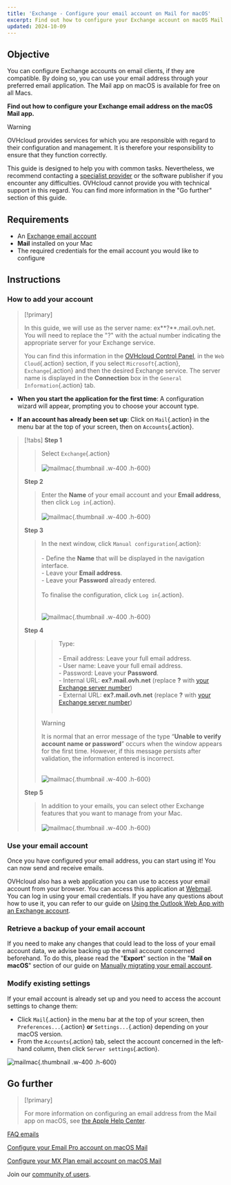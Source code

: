 ```yaml
---
title: 'Exchange - Configure your email account on Mail for macOS'
excerpt: Find out how to configure your Exchange account on macOS Mail
updated: 2024-10-09
---
```


<style>
.w-400 {
max-width:400px !important;
}
.h-600 {
max-height:600px !important;
}
</style>

## Objective

You can configure Exchange accounts on email clients, if they are compatible. By doing so, you can use your email address through your preferred email application. The Mail app on macOS is available for free on all Macs.

**Find out how to configure your Exchange email address on the macOS Mail app.**

> [!warning]
>
> OVHcloud provides services for which you are responsible with regard to their configuration and management. It is therefore your responsibility to ensure that they function correctly.
> 
> This guide is designed to help you with common tasks. Nevertheless, we recommend contacting a [specialist provider](/links/partner) or the software publisher if you encounter any difficulties. OVHcloud cannot provide you with technical support in this regard. You can find more information in the "Go further" section of this guide.
>

## Requirements

- An [Exchange email account](/links/web/emails-hosted-exchange)
- **Mail** installed on your Mac
-  The required credentials for the email account you would like to configure
 
## Instructions

### How to add your account <a name="addaccount"></a>

> [!primary]
>
> In this guide, we will use as the server name: ex**?**.mail.ovh.net. You will need to replace the "?" with the actual number indicating the appropriate server for your Exchange service.
> 
> You can find this information in the [OVHcloud Control Panel](/links/manager), in the `Web Cloud`{.action} section, if you select `Microsoft`{.action}, `Exchange`{.action} and then the desired Exchange service. The server name is displayed in the **Connection** box in the `General Information`{.action} tab.
>

- **When you start the application for the first time**: A configuration wizard will appear, prompting you to choose your account type.

- **If an account has already been set up**: Click on `Mail`{.action} in the menu bar at the top of your screen, then on `Accounts`{.action}.

> [!tabs]
> **Step 1**
>> Select `Exchange`{.action}<br><br>
>>![mailmac](images/mail-mac-exchange01.png){.thumbnail .w-400 .h-600}
>>
> **Step 2**
>> Enter the **Name** of your email account and your **Email address**, then click `Log in`{.action}. <br><br>
>>![mailmac](images/mail-mac-exchange02.png){.thumbnail .w-400 .h-600}
>>
> **Step 3**
>> In the next window, click `Manual configuration`{.action}: <br><br>- Define the **Name** that will be displayed in the navigation interface. <br>- Leave your **Email address**.<br>- Leave your **Password** already entered. <br><br>To finalise the configuration, click `Log in`{.action}. <br><br><br>
>>![mailmac](images/mail-mac-exchange03.png){.thumbnail .w-400 .h-600}
>>
> **Step 4**
>>> Type: <br><br>- Email address: Leave your full email address.<br>- User name: Leave your full email address. <br>- Password: Leave your **Password**.<br> - Internal URL: **ex?.mail.ovh.net** (replace **?** with [your Exchange server number](#addaccount))<br>- External URL: **ex?.mail.ovh.net** (replace **?** with [your Exchange server number](#addaccount))<br><br>
>>
>> > [!warning]
>>>
>>> It is normal that an error message of the type “**Unable to verify account name or password**” occurs when the window appears for the first time. However, if this message persists after validation, the information entered is incorrect.<br><br>
>>
>>![mailmac](images/mail-mac-exchange04.png){.thumbnail .w-400 .h-600}
>>
> **Step 5**
>> In addition to your emails, you can select other Exchange features that you want to manage from your Mac. <br><br>![mailmac](images/mail-mac-exchange05.png){.thumbnail .w-400 .h-600}

### Use your email account

Once you have configured your email address, you can start using it! You can now send and receive emails.

OVHcloud also has a web application you can use to access your email account from your browser. You can access this application at [Webmail](/links/web/email). You can log in using your email credentials. If you have any questions about how to use it, you can refer to our guide on [Using the Outlook Web App with an Exchange account](/pages/web_cloud/email_and_collaborative_solutions/using_the_outlook_web_app_webmail/email_owa).

### Retrieve a backup of your email account

If you need to make any changes that could lead to the loss of your email account data, we advise backing up the email account concerned beforehand. To do this, please read the "**Export**" section in the "**Mail on macOS**" section of our guide on [Manually migrating your email account](/pages/web_cloud/email_and_collaborative_solutions/migrating/manual_email_migration#exporting).

### Modify existing settings

If your email account is already set up and you need to access the account settings to change them:

- Click `Mail`{.action} in the menu bar at the top of your screen, then `Preferences...`{.action} **or** `Settings...`{.action} depending on your macOS version.
- From the `Accounts`{.action} tab, select the account concerned in the left-hand column, then click `Server settings`{.action}.

![mailmac](images/mail-mac-exchange06.png){.thumbnail .w-400 .h-600}

## Go further

> [!primary]
>
> For more information on configuring an email address from the Mail app on macOS, see [the Apple Help Center](https://support.apple.com/en-gb/guide/mail/mail35803/mac).

[FAQ emails](/pages/web_cloud/email_and_collaborative_solutions/mx_plan/faq-emails)

[Configure your Email Pro account on macOS Mail](/pages/web_cloud/email_and_collaborative_solutions/email_pro/how_to_configure_mail_macos)

[Configure your MX Plan email account on macOS Mail](/pages/web_cloud/email_and_collaborative_solutions/mx_plan/how_to_configure_mail_macos)

Join our [community of users](/links/community).
